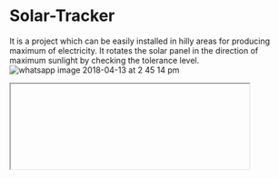 # Solar-Tracker
It is a project which can be easily installed in hilly areas for producing maximum of electricity. It rotates the solar panel in the direction of maximum sunlight by checking the tolerance level.
![whatsapp image 2018-04-13 at 2 45 14 pm](https://user-images.githubusercontent.com/37550379/43414825-8f6b45ae-9451-11e8-8c45-a3f6aea88f47.jpeg)
<iframe width="420",height="315",src="https://drive.google.com/open?id=1L2sP3MJbI5X6mE-iMWbSrmYlnR3ESy_d"></iframe>
